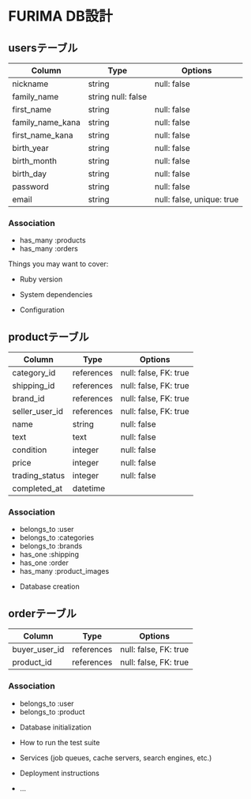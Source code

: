 # FURIMA DB設計

## usersテーブル
|Column|Type|Options|
|------|----|-------|
|nickname|string|null: false|
|family_name|string	null: false|
|first_name|string|null: false|
|family_name_kana|string|null: false|
|first_name_kana|string|null: false|
|birth_year|string|null: false|
|birth_month|string|null: false|
|birth_day|string|null: false|
|password|string|null: false|
|email|string|null: false, unique: true|
### Association
- has_many :products
- has_many :orders

Things you may want to cover:

* Ruby version

* System dependencies

* Configuration
## productテーブル
|Column|Type|Options|
|------|----|-------|
|category_id|references|null: false, FK: true|
|shipping_id|references|null: false, FK: true|
|brand_id|references|null: false, FK: true|
|seller_user_id|references|null: false, FK: true|
|name|string|null: false|
|text|text|null: false|
|condition|integer|null: false|
|price|integer|null: false|
|trading_status|integer|null: false|
|completed_at|datetime||
### Association
- belongs_to :user
- belongs_to :categories
- belongs_to :brands
- has_one :shipping
- has_one :order
- has_many :product_images

* Database creation
## orderテーブル
|Column|Type|Options|
|------|----|-------|
|buyer_user_id|references|null: false, FK: true|
|product_id|references|null: false, FK: true|
### Association
- belongs_to :user
- belongs_to :product

* Database initialization

* How to run the test suite

* Services (job queues, cache servers, search engines, etc.)

* Deployment instructions

* ...

